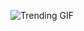 
<!-- GIF_SECTION -->
![Trending GIF](https://media3.giphy.com/media/v1.Y2lkPThiYjIxNzcyOTZsMWJvZWN6dWlxZW5vcGNpc2ZsYThpNWVxa292NWowZXVjcjg5byZlcD12MV9naWZzX3NlYXJjaCZjdD1n/aQ6ya20vAFJdUH3M5D/giphy.gif)
<!-- END_GIF_SECTION -->
